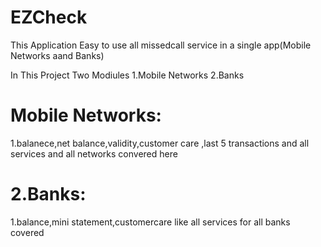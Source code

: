 # EZCheck
This Application Easy to use all missedcall service in a single app(Mobile Networks aand Banks)

In  This Project Two Modiules 
1.Mobile Networks
2.Banks

Mobile Networks:
===================
1.balanece,net balance,validity,customer care ,last 5 transactions and all services and all networks convered here

2.Banks:
===============
1.balance,mini statement,customercare like all services for all banks covered 
